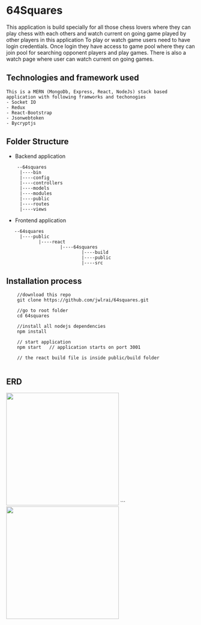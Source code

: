 # 64Squares

This application is build specially for all those chess lovers where they can play chess with each others and watch
current on going game played by other players in this application
To play or watch game users need to have login credentials. Once login they have access to game pool where they can join pool for searching opponent players and play games. There is also a watch page where user can watch current on going games.


## Technologies and framework used

```
This is a MERN (MongoDb, Express, React, NodeJs) stack based application with following framworks and techonogies
- Socket IO
- Redux
- React-Bootstrap
- Jsonwebtoken
- Bycryptjs
```

## Folder Structure

- Backend application 
```
    --64squares
     |----bin
     |----config
     |----controllers
     |----models
     |----modules
     |----public
     |----routes
     |----views
```
- Frontend application
```
   --64squares
     |----public
            |----react
                    |----64squares
                            |----build
                            |----public
                            |----src
```

## Installation process

```
    //download this repo
    git clone https://github.com/jwlrai/64squares.git

    //go to root folder 
    cd 64squares

    //install all nodejs dependencies
    npm install 

    // start application
    npm start   // application starts on port 3001

    // the react build file is inside public/build folder


```

## ERD

<img src="../readme/erd.png" width="300">
```
<img src="../readme/erd.png" width="300">

```